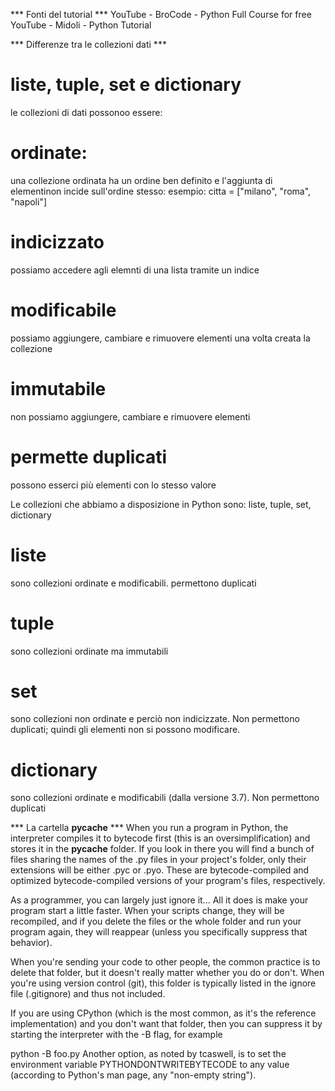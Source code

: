 *** Fonti del tutorial ***
YouTube - BroCode - Python Full Course for free 
YouTube - Midoli - Python Tutorial  

*** Differenze tra le collezioni dati ***
# liste, tuple, set e dictionary

le collezioni di dati possonoo essere:

# ordinate:
una collezione ordinata ha un ordine ben definito e l'aggiunta di elementinon incide sull'ordine stesso:
esempio:
citta = ["milano", "roma", "napoli"]

# indicizzato
possiamo accedere agli elemnti di una lista tramite un indice

# modificabile
possiamo aggiungere, cambiare e rimuovere elementi una volta creata la collezione 

# immutabile
non possiamo aggiungere, cambiare e rimuovere elementi

# permette duplicati
possono esserci più elementi con lo stesso valore

Le collezioni che abbiamo a disposizione in Python sono:
liste, tuple, set, dictionary

# liste
sono collezioni ordinate e modificabili. permettono duplicati

# tuple
sono collezioni ordinate ma immutabili

# set
sono collezioni non ordinate e perciò non indicizzate. Non permettono duplicati; quindi gli elementi non si possono modificare.

# dictionary
sono collezioni ordinate e modificabili (dalla versione 3.7). Non permettono duplicati


*** La cartella __pycache__ ***
When you run a program in Python, the interpreter compiles it to bytecode first (this is an oversimplification) and stores it in the __pycache__ folder. If you look in there you will find a bunch of files sharing the names of the .py files in your project's folder, only their extensions will be either .pyc or .pyo. These are bytecode-compiled and optimized bytecode-compiled versions of your program's files, respectively.

As a programmer, you can largely just ignore it... All it does is make your program start a little faster. When your scripts change, they will be recompiled, and if you delete the files or the whole folder and run your program again, they will reappear (unless you specifically suppress that behavior).

When you're sending your code to other people, the common practice is to delete that folder, but it doesn't really matter whether you do or don't. When you're using version control (git), this folder is typically listed in the ignore file (.gitignore) and thus not included.

If you are using CPython (which is the most common, as it's the reference implementation) and you don't want that folder, then you can suppress it by starting the interpreter with the -B flag, for example

python -B foo.py
Another option, as noted by tcaswell, is to set the environment variable PYTHONDONTWRITEBYTECODE to any value (according to Python's man page, any "non-empty string").